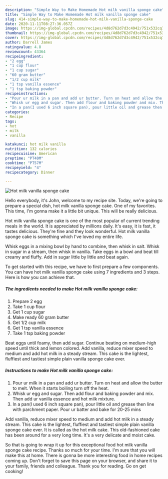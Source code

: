 ```yaml
---
description: "Simple Way to Make Homemade Hot milk vanilla sponge cake"
title: "Simple Way to Make Homemade Hot milk vanilla sponge cake"
slug: 414-simple-way-to-make-homemade-hot-milk-vanilla-sponge-cake
date: 2020-11-11T08:27:36.057Z
image: https://img-global.cpcdn.com/recipes/4d8d762d7d3c4942/751x532cq70/hot-milk-vanilla-sponge-cake-recipe-main-photo.jpg
thumbnail: https://img-global.cpcdn.com/recipes/4d8d762d7d3c4942/751x532cq70/hot-milk-vanilla-sponge-cake-recipe-main-photo.jpg
cover: https://img-global.cpcdn.com/recipes/4d8d762d7d3c4942/751x532cq70/hot-milk-vanilla-sponge-cake-recipe-main-photo.jpg
author: Darrell James
ratingvalue: 4.8
reviewcount: 43364
recipeingredient:
- "2 egg"
- "1 cup flour"
- "1 cup sugar"
- "60 gram butter"
- "1/2 cup milk"
- "1 tsp vanilla essence"
- "1 tsp baking powder"
recipeinstructions:
- "Pour ur milk in a pan and add ur butter. Turn on heat and allow the butter to melt. When it starts boiling turn off the heat."
- "Whisk ur egg and sugar. Then add flour and baking powder and mix. Then add ur vanilla essence and hot milk mixture."
- "In a pan(I used 6 inch square pan), pour little oil and grease then line with parchment paper. Pour ur batter and bake for 20-25 mins"
categories:
- Recipe
tags:
- hot
- milk
- vanilla

katakunci: hot milk vanilla 
nutrition: 132 calories
recipecuisine: American
preptime: "PT40M"
cooktime: "PT57M"
recipeyield: "4"
recipecategory: Dinner

---
```



![Hot milk vanilla sponge cake](https://img-global.cpcdn.com/recipes/4d8d762d7d3c4942/751x532cq70/hot-milk-vanilla-sponge-cake-recipe-main-photo.jpg)

Hello everybody, it's John, welcome to my recipe site. Today, we're going to prepare a special dish, hot milk vanilla sponge cake. One of my favorites. This time, I'm gonna make it a little bit unique. This will be really delicious.

Hot milk vanilla sponge cake is one of the most popular of current trending meals in the world. It is appreciated by millions daily. It's easy, it is fast, it tastes delicious. They're fine and they look wonderful. Hot milk vanilla sponge cake is something which I've loved my entire life.

Whisk eggs in a mixing bowl by hand to combine, then whisk in salt. Whisk in sugar in a stream, then whisk in vanilla. Take eggs in a bowl and beat till creamy and fluffy. Add in sugar little by little and beat again.


To get started with this recipe, we have to first prepare a few components. You can have hot milk vanilla sponge cake using 7 ingredients and 3 steps. Here is how you can achieve that.

<!--inarticleads1-->

##### The ingredients needed to make Hot milk vanilla sponge cake:

1. Prepare 2 egg
1. Take 1 cup flour
1. Get 1 cup sugar
1. Make ready 60 gram butter
1. Get 1/2 cup milk
1. Get 1 tsp vanilla essence
1. Take 1 tsp baking powder


Beat eggs until foamy, then add sugar. Continue beating on medium-high speed until thick and lemon colored. Add vanilla, reduce mixer speed to medium and add hot milk in a steady stream. This cake is the lightest, fluffiest and tastiest simple plain vanilla sponge cake ever. 

<!--inarticleads2-->

##### Instructions to make Hot milk vanilla sponge cake:

1. Pour ur milk in a pan and add ur butter. Turn on heat and allow the butter to melt. When it starts boiling turn off the heat.
1. Whisk ur egg and sugar. Then add flour and baking powder and mix. Then add ur vanilla essence and hot milk mixture.
1. In a pan(I used 6 inch square pan), pour little oil and grease then line with parchment paper. Pour ur batter and bake for 20-25 mins


Add vanilla, reduce mixer speed to medium and add hot milk in a steady stream. This cake is the lightest, fluffiest and tastiest simple plain vanilla sponge cake ever. It is called as the hot milk cake. This old-fashioned cake has been around for a very long time. It&#39;s a very delicate and moist cake. 

So that is going to wrap it up for this exceptional food hot milk vanilla sponge cake recipe. Thanks so much for your time. I'm sure that you will make this at home. There is gonna be more interesting food in home recipes coming up. Don't forget to save this page on your browser, and share it to your family, friends and colleague. Thank you for reading. Go on get cooking!
